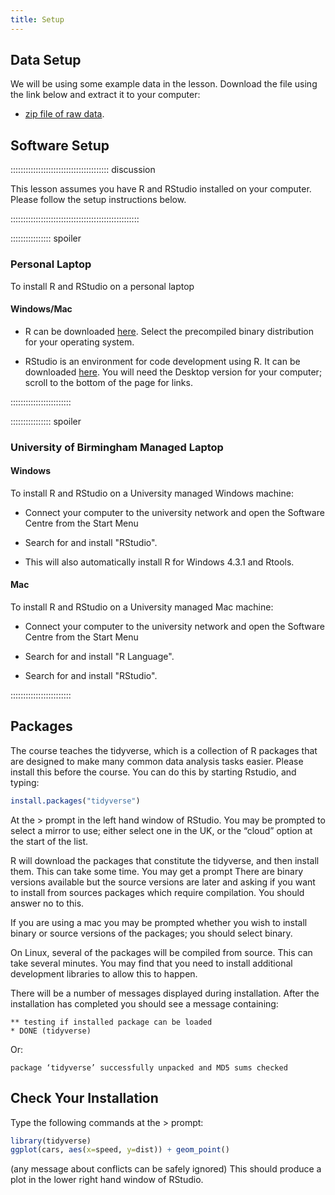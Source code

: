 ```yaml
---
title: Setup
---
```


## Data Setup 
We will be using some example data in the lesson. 
Download the file using the link below and extract it to your computer:
 - [zip file of raw data](../episodes/data/rcourse-data.zip).


## Software Setup

::::::::::::::::::::::::::::::::::::::: discussion

This lesson assumes you have R and RStudio installed on your computer.
Please follow the setup instructions below.


:::::::::::::::::::::::::::::::::::::::::::::::::::

:::::::::::::::: spoiler

### Personal Laptop

To install R and RStudio on a personal laptop

#### Windows/Mac

- R can be downloaded [here](https://www.stats.bris.ac.uk/R/). Select the precompiled binary distribution for your operating system.

- RStudio is an environment for code development using R. It can be downloaded [here](https://www.rstudio.com/products/rstudio/download/). You will need the Desktop version for your computer; scroll to the bottom of the page for links.

::::::::::::::::::::::::

:::::::::::::::: spoiler

### University of Birmingham Managed Laptop

#### Windows
To install R and RStudio on a University managed Windows machine:

- Connect your computer to the university network and open the Software Centre from the Start Menu

- Search for and install "RStudio". 

- This will also automatically install R for Windows 4.3.1 and Rtools.

#### Mac

To install R and RStudio on a University managed Mac machine:

- Connect your computer to the university network and open the Software Centre from the Start Menu

- Search for and install "R Language". 

- Search for and install "RStudio". 

::::::::::::::::::::::::
 
## Packages

The course teaches the tidyverse, which is a collection of R packages that are designed to make many common data analysis tasks easier. Please install this before the course. You can do this by starting Rstudio, and typing:

```r
install.packages("tidyverse")
```

At the > prompt in the left hand window of RStudio. You may be prompted to select a mirror to use; either select one in the UK, or the “cloud” option at the start of the list.

R will download the packages that constitute the tidyverse, and then install them. This can take some time. You may get a prompt There are binary versions available but the source versions are later and asking if you want to install from sources packages which require compilation. You should answer no to this.

If you are using a mac you may be prompted whether you wish to install binary or source versions of the packages; you should select binary.

On Linux, several of the packages will be compiled from source. This can take several minutes. You may find that you need to install additional development libraries to allow this to happen.

There will be a number of messages displayed during installation. After the installation has completed you should see a message containing:

```output
** testing if installed package can be loaded
* DONE (tidyverse)
```

Or:

```output
package ‘tidyverse’ successfully unpacked and MD5 sums checked
```

## Check Your Installation

Type the following commands at the > prompt:
```r
library(tidyverse)
ggplot(cars, aes(x=speed, y=dist)) + geom_point()
```

(any message about conflicts can be safely ignored)
This should produce a plot in the lower right hand window of RStudio.


